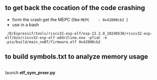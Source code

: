 ## to get back the cocation of the code crashing

- form the crash get the MEPC (like ```MEPC    : 0x42000cb2 ```)
- use in a bash
```
 /D/Espressif/tools/riscv32-esp-elf/esp-13.2.0_20240530/riscv32-esp-elf/bin/riscv32-esp-elf-addr2line.exe -pfiaC -e .pio/build/main_noBT/firmware.elf 0x42000cb2
 ```

## to build symbols.txt to analyze memory usage

```/D/Espressif/tools/tools/riscv32-esp-elf/esp-14.2.0_20241119/riscv32-esp-elf/bin/riscv32-esp-elf-nm.exe -S --size-sort .pio/build/main_noBT/firmware.elf>symbols.txt
```

launch **elf_sym_prser.py**